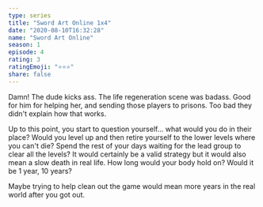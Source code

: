 ```yaml
--- 
type: series 
title: "Sword Art Online 1x4" 
date: "2020-08-10T16:32:28" 
name: "Sword Art Online" 
season: 1 
episode: 4 
rating: 3 
ratingEmoji: "⭐️⭐️⭐️" 
share: false 
---
```


Damn! The dude kicks ass. The life regeneration scene was badass. Good for him for helping her, and sending those players to prisons. Too bad they didn't explain how that works. 

Up to this point, you start to question yourself... what would you do in their place? Would you level up and then retire yourself to the lower levels where you can't die? Spend the rest of your days waiting for the lead group to clear all the levels? It would certainly be a valid strategy but it would also mean a slow death in real life. How long would your body hold on? Would it be 1 year, 10 years? 

Maybe trying to help clean out the game would mean more years in the real world after you got out. 
